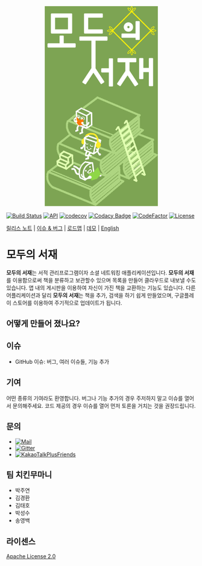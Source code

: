 <div align="center">
<img src="docs/project_logo_4.png" width="300" alt="shelf" />
</div>


[![Build Status](https://travis-ci.com/matthewsongdev/Shelf.svg?token=NaLLKsT8zKVhv8seuCfL&branch=master)](https://travis-ci.com/matthewsongdev/Shelf)
[![API](https://img.shields.io/badge/API-21%2B-brightgreen.svg?style=flat)](https://android-arsenal.com/api?level=21)
[![codecov](https://codecov.io/gh/matthewsongdev/Shelf/branch/master/graph/badge.svg?token=ivxZNTFIVr)](https://codecov.io/gh/matthewsongdev/Shelf)
[![Codacy Badge](https://api.codacy.com/project/badge/Grade/2aa7397c6e584478946b0f51814050ed)](https://www.codacy.com?utm_source=github.com&amp;utm_medium=referral&amp;utm_content=matthewsongdev/Shelf&amp;utm_campaign=Badge_Grade)
[![CodeFactor](https://www.codefactor.io/repository/github/matthewsongdev/shelf/badge)](https://www.codefactor.io/repository/github/matthewsongdev/shelf)
[![License](https://img.shields.io/badge/License-Apache%202.0-brightgreen.svg)](LICENSE)



[릴리스 노트](RELEASE.md) |
[이슈 & 버그](https://github.com/matthewsongdev/Shelf/issues) |
[로드맵]() |
[데모]() |
[English](README-en.md)

# 모두의 서재 #

**모두의 서재**는 서적 관리프로그램이자 소셜 네트워킹 애플리케이션입니다. **모두의 서재**를 이용함으로써 책을 분류하고 보관할수 있으며 목록을 만들어 클라우드로 내보낼 수도 있습니다. 앱 내의 게시판을 이용하여 자신이 가진 책을 교환하는 기능도 있습니다. 다른 어플리케이션과 달리 **모두의 서재**는 책을 추가, 검색을 하기 쉽게 만들었으며, 구글플레이 스토어를 이용하여 주기적으로 업데이트가 됩니다.

## 어떻게 만들어 졌나요?

## 이슈
* GitHub 이슈: 버그, 여러 이슈들, 기능 추가

## 기여
어떤 종류의 기여라도 환영합니다. 버그나 기능 추가의 경우 주저하지 말고 이슈를 열어서 문의해주세요. 코드 제공의 경우 이슈를 열어 먼저 토론을 거치는 것을 권장드립니다.

## 문의
* [![Mail](https://img.shields.io/badge/contact-mail-brightgreen.svg)](mailto:matthewsongdev@gmail.com)
* [![Gitter](https://img.shields.io/gitter/room/nwjs/nw.js.svg)](https://gitter.im/MyShelf/Lobby)
* [![KakaoTalkPlusFriends](https://img.shields.io/badge/KakaoTalk-PlusFriends-orange.svg)](https://pf.kakao.com/_MgxnpC)

## 팀 치킨무마니
* 박주연
* 김경환
* 김태호
* 박성수
* 송영백

## 라이센스

[Apache License 2.0](LICENSE)
